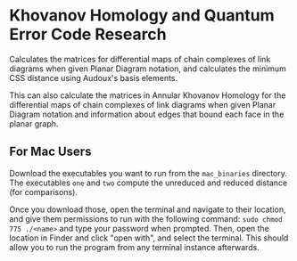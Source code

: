 # Khovanov Homology and Quantum Error Code Research
Calculates the matrices for differential maps of chain complexes of link diagrams when given Planar Diagram notation, and calculates the minimum CSS distance using Audoux's basis elements.

This can also calculate the matrices in Annular Khovanov Homology for the differential maps of chain complexes of link diagrams when given Planar Diagram notation and information about edges that bound each face in the planar graph.

## For Mac Users 
Download the executables you want to run from the `mac_binaries` directory. The executables `one` and `two` compute the unreduced and reduced distance (for comparisons). 

Once you download those, open the terminal and navigate to their location, and give them permissions
to run with the following command: `sudo chmod 775 ./<name>` and type your password when prompted.
Then, open the location in Finder and click "open with", and select the terminal. This should allow
you to run the program from any terminal instance afterwards. 
